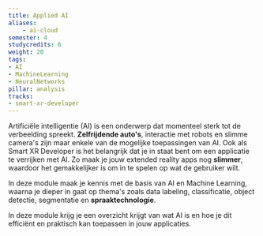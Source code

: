 ```yaml
---
title: Applied AI
aliases:
    - ai-cloud
semester: 4
studycredits: 6
weight: 20
tags:
- AI
- MachineLearning
- NeuralNetworks
pillar: analysis
tracks:
- smart-xr-developer
---
```


Artificiële intelligentie (AI) is een onderwerp dat momenteel sterk tot de verbeelding spreekt. **Zelfrijdende auto's**, interactie met robots en slimme camera's zijn maar enkele van de mogelijke toepassingen van AI. Ook als Smart XR Developer is het belangrijk dat je in staat bent om een applicatie te verrijken met AI. Zo maak je jouw extended reality apps nog **slimmer**, waardoor het gemakkelijker is om in te spelen op wat de gebruiker wilt.

In deze module maak je kennis met de basis van AI en Machine Learning, waarna je dieper in gaat op thema's zoals data labeling, classificatie, object detectie, segmentatie en **spraaktechnologie**.

In deze module krijg je een overzicht krijgt van wat AI is en hoe je dit efficiënt en praktisch kan toepassen in jouw applicaties.